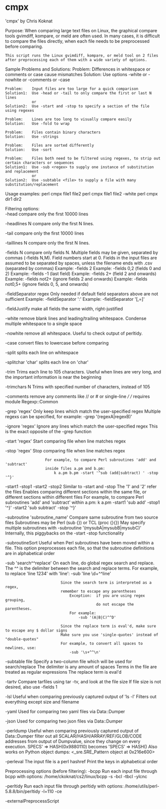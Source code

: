 # cmpx
'cmpx' by Chris Koknat

Purpose:
    When comparing large text files on Linux, the graphical compare tools
    gvimdiff, kompare, or meld are often used.
    In many cases, it is difficult to compare the files directly,
    when each file needs to be preprocessed before comparing.
    
    This script runs the Linux gvimdiff, kompare, or meld tool on 2 files
    after preprocessing each of them with a wide variety of options.

Sample Problems and Solutions:
    Problem:    Differences in whitespace or comments or case cause mismatches
    Solution:   Use options -white or -nowhite or -comments or -case

    Problem:    Input files are too large for a quick comparison
    Solution1:  Use -head or -tail to only compare the first or last N lines
                or
    Solution2:  Use -start and -stop to specify a section of the file using regexes

    Problem:    Lines are too long to visually compare easily
    Solution:   Use -fold to wrap

    Problem:    Files contain binary characters
    Solution:   Use -strings

    Problem:    Files are sorted differently
    Solution:   Use -sort

    Problem:    Files both need to be filtered using regexes, to strip out certain characters or sequences
    Solution1:  Use -sub <regex> to supply one instance of substitution and replacement
                or
    Solution2:  Use -subtable <file> to supply a file with many substitution/replacement

Usage examples:
    perl cmpx file1 file2
    perl cmpx file1 file2 -white
    perl cmpx dir1 dir2

Filtering options:    
   -head              compare only the first 10000 lines
   
   -headlines N       compare only the first N lines.

   -tail              compare only the first 10000 lines
   
   -taillines N       compare only the first N lines.

   -fields N          compare only fields N.  Multiple fields may be given, separated by commas (-fields N,M).
                      Field numbers start at 0.
                      Fields in the input files are assumed to be separated by spaces, unless the filename ends with .csv (separated by commas)
                      Example:  -fields 2
                      Example:  -fields 0,2      (fields 0 and 2)
                      Example:  -fields -1       (last field)
                      Example:  -fields 2+       (field 2 and onwards)
                      Example:  -fields not2+    (ignore fields 2 and onwards)
                      Example:  -fields not0,5+  (ignore fields 0, 5, and onwards)

   -fieldSeparator regex    Only needed if default field separators above are not sufficient
                            Example:  -fieldSeparator ':'
                            Example:  -fieldSeparator '[,=]' 

   -fieldJustify      make all fields the same width, right-justified

   -white             remove blank lines and leading/trailing whitespace.
                      Condense multiple whitespace to a single space
   
   -nowhite           remove all whitespace.  Useful to check output of perltidy.

   -case              convert files to lowercase before comparing
   
   -split             splits each line on whitespace
   
   -splitchar 'char'  splits each line on 'char'
   
   -trim              Trims each line to 105 characters.
                      Useful when lines are very long, and the important information is near the beginning
   
   -trimchars N       Trims with specified number of characters, instead of 105
   
   -comments          remove any comments like // or # or single-line */ /*
                      requires module Regexp::Common

   -grep 'regex'      Only keep lines which match the user-specified regex
                      Multiple regexs can be specified, for example:  -grep '(regexA|regexB)'

   -ignore 'regex'    Ignore any lines which match the user-specified regex
                      This is the exact opposite of the -grep function
                      
   -start 'regex'     Start comparing file when line matches regex
   
   -stop 'regex'      Stop comparing file when line matches regex

                      For example, to compare Perl subroutines 'add' and 'subtract'
                      inside files a.pm and b.pm:
                          k a.pm b.pm -start '^sub (add|subtract) ' -stop '^}'

   -start1 -stop1 -start2 -stop2
                      Similar to -start and -stop
                      The '1' and '2' refer the files
                      Enables comparing different sections within the same file, or different sections within different files
                      For example, to compare Perl subroutines 'add' and 'subtract' within a.pm:
                          k a.pm -start1 'sub add' -stop1 '^}' -start2 'sub subtract' -stop '^}'

   -subroutine 'subroutine_name'
                      Compare same subroutine from two source files
                      Subroutines may be Perl (sub {}) or TCL (proc {}{})
                      May specify multiple subroutines with -subroutine '(mysubA|mysubB|mysubC)'
                      Internally, this piggybacks on the -start -stop functionality

   -subroutineSort
                      Useful when Perl subroutines have been moved within a file.
                      This option preprocesses each file, so that the subroutine definitions
                      are in alphabetical order
   
   -sub 'search^^replace'    On each line, do global regex search and replace.
                             The ^^ is the delimiter between the search and replace terms.
                             For example, to replace 'line 1234' with 'line':
                                 -sub 'line \d+^^line'
                              
                             Since the search term is interpreted as a regex,
                             remember to escape any parentheses
                                 Exception:  if you are using regex grouping, 
                                             do not escape the parentheses.
                                 For example:
                                     -sub '(A|B|C)^^D'

                             Since the replace term is eval'd, make sure to escape any $ dollar signs
                             Make sure you use 'single-quotes' instead of "double-quotes"
                             For example, to convert all spaces to newlines, use:
                                 -sub '\s+^^\n'

   -subtable file     Specify a two-column file which will be used for search/replace
                      The delimiter is any amount of spaces
                      Terms in the file are treated as regular expressions
                      The replace term is eval'd

   -tartv             Compare tarfiles using tar -tv, and look at the file size
                      If file size is not desired, also use -fields 1
   
   -lsl               Useful when comparing previously captured output of 'ls -l'
                      Filters out everything except size and filename
      
   -yaml              Used for comparing two yaml files via Data::Dumper
   
   -json              Used for comparing two json files via Data::Dumper

   -perldump          Useful when comparing previously captured output of Data::Dumper
                      filter out all SCALAR/HASH/ARRAY/REF/GLOB/CODE addresses from output of Dumpvalue,
                      since they change on every execution.
                          SPECS' => HASH(0x9880110)    becomes    'SPECS' => HASH()
                      Also works on Python object dumps:
                          <_sre.SRE_Pattern object at 0x216e600>

   -perleval          The input file is a perl hashref
                      Print the keys in alphabetical order

  
Preprocessing options (before filtering):
   -bcpp              Run each input file through bcpp with options:  /home/ckoknat/cs2/linux/bcpp -s -bcl -tbcl -ylcnc

   -perltidy          Run each input file through perltidy with options:  /home/utils/perl-5.8.8/bin/perltidy -l=110 -ce
   
   -externalPreprocessScript <script>          
                    Run each input file through your custom preprocessing script.
                    It must take input from STDIN and send output to STDOUT, similar to unix 'sort'


Postprocessing options (after filtering):
   -sort              run Linux 'sort' on each input file

   -uniq              run Linux 'uniq' on each input file to eliminate duplicated adjacent lines.  Use with -sort to eliminate all duplicates.
   
   -strings           run Linux 'strings' command on each input file

   -fold              run 'fold' on each input file with default of 105 characters per column
                      Useful for comparing long lines,
                      so that you don't need to scroll within the kompare tool

   -foldchars N       run 'fold' on each input file with N characters per column

   -pponly            Stop after creating processed files


Viewing options:
   -silent            Do not print to screen.

   -verbose           Print names of preprocessed files, before comparing

   -stdout            Cat all processed files to stdout

   -difftool cmd      Instead of using gvimdiff to graphically compare the files, use a different tool
                      For example:
                      -difftool diff
                            Prints diff to stdout

                      -difftool gvimdiff
                            Uses gvimdiff as a GUI
                      
                      -difftool kompare
                            Uses kompare as a GUI

                      -difftool meld
                            Uses meld as a GUI

                      -difftool md5sum
                            Prints the m5sum to stdout, after preprocessing

                      -difftool ''          
                            This is useful when comparing from a script
                            After running cmpx, check the return status:
                                0 = files are equal
                                1 = files are different
                                cmpx a.yml b.yml difftool '' -silent ; echo $?

                      -difftool 'diff -C 1' | grep -v '^[*-]'
                          Use diff, with the options:
                              one line of Context above and below the diff
                              remove the line numbers of the diffs

   -diff              Shortcut for '-difftool diff'

   The diff tool can also be set with an environment variable.  For example, use one of these:
       setenv CMPX_DIFFTOOL /usr/bin/meld
       export CMPX_DIFFTOOL=/usr/bin/meld


Other options:
   -gold              When used with one filename (file.extension), assumes that 2nd file will be file.golden.extension
                      When used with multiple filenames (file.extension), it runs cmpx multiple times, once for each of the pairs.
                      This option is useful when doing regressions against golden files

   -dir2 <dir>        For each input file specified, run 'k' on the file in the current directory against the file in the specified directory
                      For example:
                          k file1 file2 file3 -dir ..
                      will run:
                          k file1 ../file1
                          k file2 ../file2
                          k file3 ../file3
   
  -listfiles         Print report showing which files match, when using -gold or -dir2


Perforce version control support:
        Perforce uses # to signify version numbers
Perforce examples:
        perl cmpx file#6 file#7   compares p4 version 6 with p4 version 7
        perl cmpx file#6 file#+   compares p4 version 6 with p4 version 7
        perl cmpx file#6 file#-   compares p4 version 6 with p4 version 5
        perl cmpx file#7          compares p4 version 7 with file version
        perl cmpx file#head       compares most current p4 version with file version
                      

